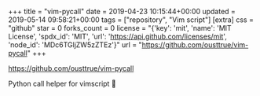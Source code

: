+++
title = "vim-pycall"
date = 2019-04-23 10:15:44+00:00
updated = 2019-05-14 09:58:21+00:00
tags = ["repository", "Vim script"]
[extra]
css = "github"
star = 0
forks_count = 0
license = "{'key': 'mit', 'name': 'MIT License', 'spdx_id': 'MIT', 'url': 'https://api.github.com/licenses/mit', 'node_id': 'MDc6TGljZW5zZTEz'}"
url = "https://github.com/ousttrue/vim-pycall"
+++

<https://github.com/ousttrue/vim-pycall>

Python call helper for vimscript 🐍

